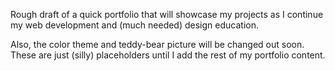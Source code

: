 Rough draft of a quick portfolio that will showcase my projects as I continue my web development and (much needed) design education.

Also, the color theme and teddy-bear picture will be changed out soon. These are just (silly) placeholders until I add the rest of my
portfolio content.

